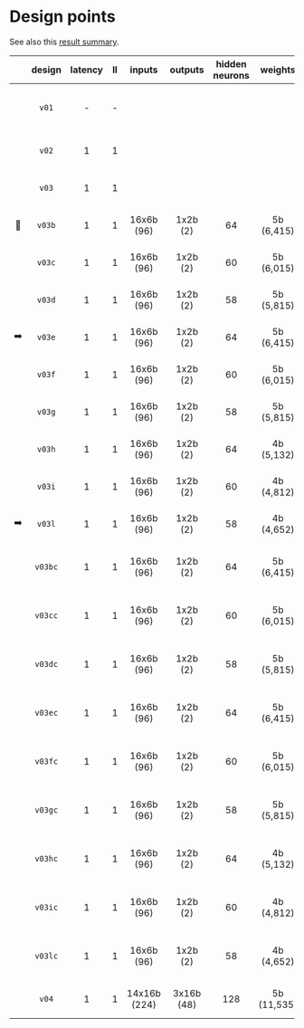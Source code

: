 # Design points

See also this [result summary](https://fermicloud-my.sharepoint.com/:x:/g/personal/gdg_services_fnal_gov/EdJUmntd_xJAkSvxnQh-RBYBDfEPNP56Mq_f-1LgF-4rDQ?e=aIci9G).

||design|latency|II|inputs|outputs|hidden neurons|weights|activations|workspace|notes|
|:---:|:---:|:---:|:---:|:---:|:---:|:---:|:---:|:---:|:---:|:---|
||`v01`|-|-|||||||I/O wires, hardcoded weights, no unrolling|
||`v02`|1|1|||||||I/O wires, hardcoded weights|
||`v03`|1|1|||||||I/O wires, programmable weights|
|:medal_sports:|`v03b`|1|1|16x6b (96)|1x2b (2)|64|5b (6,415) |16b|d64w5a16|I/O wires, programmable weights|
||`v03c`|1|1|16x6b (96)|1x2b (2)|60|5b (6,015)|16b|d60w5a16|I/O wires, programmable weights|
||`v03d`|1|1|16x6b (96)|1x2b (2)|58|5b (5,815)|16b|d58w5a16|I/O wires, programmable weights|
|:arrow_right:|`v03e`|1|1|16x6b (96)|1x2b (2)|64|5b (6,415) |10b|d64w5a10|I/O wires, programmable weights|
||`v03f`|1|1|16x6b (96)|1x2b (2)|60|5b (6,015)|10b|d60w5a10|I/O wires, programmable weights|
||`v03g`|1|1|16x6b (96)|1x2b (2)|58|5b (5,815)|10b|d58w5a10|I/O wires, programmable weights|
||`v03h`|1|1|16x6b (96)|1x2b (2)|64|4b (5,132)|8b|d64w4a8|I/O wires, programmable weights|
||`v03i`|1|1|16x6b (96)|1x2b (2)|60|4b (4,812)|8b|d60w4a8|I/O wires, programmable weights|
|:arrow_right:|`v03l`|1|1|16x6b (96)|1x2b (2)|58|4b (4,652)|8b|d58w4a8|I/O wires, programmable weights|
||`v03bc`|1|1|16x6b (96)|1x2b (2)|64|5b (6,415) |16b|d64w5a16|I/O wires, programmable weights, combinational|
||`v03cc`|1|1|16x6b (96)|1x2b (2)|60|5b (6,015)|16b|d60w5a16|I/O wires, programmable weights, combinational|
||`v03dc`|1|1|16x6b (96)|1x2b (2)|58|5b (5,815)|16b|d58w5a16|I/O wires, programmable weights, combinational|
||`v03ec`|1|1|16x6b (96)|1x2b (2)|64|5b (6,415) |10b|d64w5a10|I/O wires, programmable weights, combinational|
||`v03fc`|1|1|16x6b (96)|1x2b (2)|60|5b (6,015)|10b|d60w5a10|I/O wires, programmable weights, combinational|
||`v03gc`|1|1|16x6b (96)|1x2b (2)|58|5b (5,815)|10b|d58w5a10|I/O wires, programmable weights, combinational|
||`v03hc`|1|1|16x6b (96)|1x2b (2)|64|4b (5,132)|8b|d64w4a8|I/O wires, programmable weights, combinational|
||`v03ic`|1|1|16x6b (96)|1x2b (2)|60|4b (4,812)|8b|d60w4a8|I/O wires, programmable weights, combinational|
||`v03lc`|1|1|16x6b (96)|1x2b (2)|58|4b (4,652)|8b|d58w4a8|I/O wires, programmable weights, combinational|
||`v04`|1|1|14x16b (224)|3x16b (48)|128|5b (11,535)|16b|custom|I/O wires, programmable weights|
